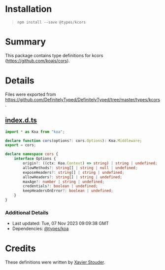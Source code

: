 # Installation
> `npm install --save @types/kcors`

# Summary
This package contains type definitions for kcors (https://github.com/koajs/cors).

# Details
Files were exported from https://github.com/DefinitelyTyped/DefinitelyTyped/tree/master/types/kcors.
## [index.d.ts](https://github.com/DefinitelyTyped/DefinitelyTyped/tree/master/types/kcors/index.d.ts)
````ts
import * as Koa from "koa";

declare function cors(options?: cors.Options): Koa.Middleware;
export = cors;

declare namespace cors {
    interface Options {
        origin?: ((ctx: Koa.Context) => string) | string | undefined;
        allowMethods?: string[] | string | null | undefined;
        exposeHeaders?: string[] | string | undefined;
        allowHeaders?: string[] | string | undefined;
        maxAge?: number | string | undefined;
        credentials?: boolean | undefined;
        keepHeadersOnError?: boolean | undefined;
    }
}

````

### Additional Details
 * Last updated: Tue, 07 Nov 2023 09:09:38 GMT
 * Dependencies: [@types/koa](https://npmjs.com/package/@types/koa)

# Credits
These definitions were written by [Xavier Stouder](https://github.com/Xstoudi).
